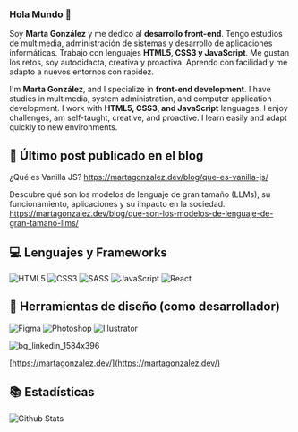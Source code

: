 ### Hola Mundo :wave:

Soy **Marta González** y me dedico al **desarrollo front-end**. Tengo estudios de multimedia, administración de sistemas y desarrollo de aplicaciones informáticas. Trabajo con lenguajes **HTML5, CSS3 y JavaScript**. Me gustan los retos, soy autodidacta, creativa y proactiva. Aprendo con facilidad y me adapto a nuevos entornos con rapidez.

I'm **Marta González**, and I specialize in **front-end development**. I have studies in multimedia, system administration, and computer application development. I work with **HTML5, CSS3, and JavaScript** languages. I enjoy challenges, am self-taught, creative, and proactive. I learn easily and adapt quickly to new environments.

## 📝 Último post publicado en el blog

¿Qué es Vanilla JS? 
https://martagonzalez.dev/blog/que-es-vanilla-js/

Descubre qué son los modelos de lenguaje de gran tamaño (LLMs), su funcionamiento, aplicaciones y su impacto en la sociedad. 
https://martagonzalez.dev/blog/que-son-los-modelos-de-lenguaje-de-gran-tamano-llms/

## 💻 Lenguajes y Frameworks

![HTML5](https://img.shields.io/badge/HTML5-E34F26?style=for-the-badge&logo=html5&logoColor=white)
![CSS3](https://img.shields.io/badge/CSS3-1572B6?style=for-the-badge&logo=css3&logoColor=white)
![SASS](https://img.shields.io/badge/Sass-CC6699?style=for-the-badge&logo=sass&logoColor=white)
![JavaScript](https://img.shields.io/badge/JavaScript-F7DF1E?style=for-the-badge&logo=JavaScript&logoColor=white)
![React](https://img.shields.io/badge/React-20232A?style=for-the-badge&logo=react&logoColor=61DAFB)

## 🎨 Herramientas de diseño (como desarrollador)
![Figma](https://img.shields.io/badge/Figma-F24E1E?style=for-the-badge&logo=figma&logoColor=white)
![Photoshop](https://img.shields.io/badge/Adobe%20Photoshop-31A8FF?logo=adobephotoshop&logoColor=fff&style=for-the-badge)
![Illustrator](https://img.shields.io/badge/Adobe%20Illustrator-FF9A00?logo=adobeillustrator&logoColor=fff&style=for-the-badge)

![bg_linkedin_1584x396](https://github.com/martacg/martacg/assets/4654339/cad8ce00-b19e-4453-8030-39a41aae6cdf)

[https://martagonzalez.dev/](https://martagonzalez.dev/)

## 📚 Estadísticas
![Github Stats](https://github-readme-stats.vercel.app/api?username=martacg&count_private=true&show_icons=true&include_all_commits=true)

<!--
> [!NOTE]  
> [No olvides visitar mi portafolio](https://martagonzalez.dev/)
-->




